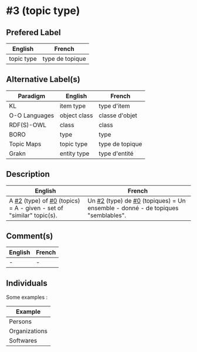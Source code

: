 #3 (topic type)
==

Prefered Label
-
<table>
    <thead>
        <tr>
            <th>English</th>
            <th>French</th>
        </tr>
    </thead>
    <tbody>
        <tr>
            <td>topic type</td>
            <td>type de topique</td>
        </tr>
    </tbody>
</table>

Alternative Label(s)
-
<table>
    <thead>
        <tr>
            <th>Paradigm</th>
            <th>English</th>
            <th>French</th>
        </tr>
    </thead>
    <tbody>
       <tr>
            <td>KL</td>
            <td>item type</td>
            <td>type d'item</td>
        </tr>
        <tr>
            <td>O-O Languages</td>
            <td>object class</td>
            <td>classe d'objet</td>
       </tr>
       <tr>
            <td>RDF(S)-OWL</td>
            <td>class</td>
            <td>class</td>
        </tr>
        <tr>
            <td>BORO</td>
            <td>type</td>
            <td>type</td>
        </tr>
        <tr>
            <td>Topic Maps</td>
            <td>topic type</td>
            <td>type de topique</td>
        </tr>
        <tr>
            <td>Grakn</td>
            <td>entity type</td>
            <td>type d'entité</td>
        </tr>
    </tbody>
</table>

Description
-
<table>
    <thead>
        <tr>
            <th>English</th>
            <th>French</th>
        </tr>
    </thead>
    <tbody>
        <tr>
            <td>A <a href="https://github.com/iPlumb3r/KeQuarks/blob/master/1_Semantic/Conceptionary/%232_type.md">#2</a> (type) of <a href="https://github.com/iPlumb3r/KeQuarks/blob/master/1_Semantic/Conceptionary/%230_topic.md">#0</a> (topics) = A - given - set of "similar" topic(s).</td>
            <td>Un <a href="https://github.com/iPlumb3r/KeQuarks/blob/master/1_Semantic/Conceptionary/%232_type.md">#2</a> (type) de <a href="https://github.com/iPlumb3r/KeQuarks/blob/master/1_Semantic/Conceptionary/%230_topic.md">#0</a> (topiques) = Un ensemble - donné - de topiques "semblables".</td>
        </tr>
    </tbody>
</table>

Comment(s)
-
<table>
    <thead>
        <tr>
            <th>English</th>
            <th>French</th>
        </tr>
    </thead>
    <tbody>
         <tr>
            <td>-</td>
            <td>-</td>
        </tr>  
    </tbody>
</table>


Individuals
-

Some examples : 
<table>
    <thead>
        <tr>
            <th>Example</th>
        </tr>
    </thead>
    <tbody>
        <tr>
            <td>Persons</td>
        </tr>
        <tr>
            <td>Organizations</td>
        </tr>
        <tr>
            <td>Softwares</td>
        </tr>
    </tbody>
</table>

